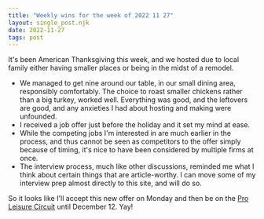 ```yaml
---
title: "Weekly wins for the week of 2022 11 27"
layout: single_post.njk
date: 2022-11-27
tags: post
---
```


It's been American Thanksgiving this week, and we hosted due to local family either having smaller places or being in the midst of a remodel.
- We managed to get nine around our table, in our small dining area, responsibly comfortably. The choice to roast smaller chickens rather than a big turkey, worked well. Everything was good, and the leftovers are good, and any anxieties I had about hosting and making were unfounded.
- I received a job offer just before the holiday and it set my mind at ease.
- While the competing jobs I'm interested in are much earlier in the process, and thus cannot be seen as competitors to the offer simply because of timing, it's nice to have been considered by multiple firms at once.
- The interview process, much like other discussions, reminded me what I think about certain things that are article-worthy. I can move some of my interview prep almost directly to this site, and will do so.

So it looks like I'll accept this new offer on Monday and then be on the [Pro Leisure Circuit](https://randsinrepose.com/archives/the-one-about-the-pro-leisure-circuit/) until December 12. Yay!
